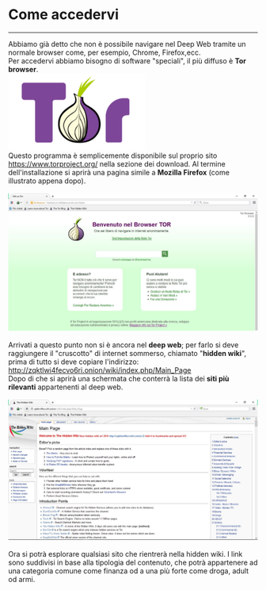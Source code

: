 # Come accedervi
---

Abbiamo già detto che non è possibile navigare nel Deep Web tramite un normale browser come, per esempio, Chrome, Firefox,ecc.<br/>
Per accedervi abbiamo bisogno di software "speciali", il più diffuso è **Tor browser**.<br/>
![](logo_tor.png)<br/>
Questo programma è semplicemente disponibile sul proprio sito https://www.torproject.org/ nella sezione dei download. Al termine dell'installazione si aprirà una pagina simile a **Mozilla Firefox** (come illustrato appena dopo).<br/><br/>
![](screen_tor.JPG)<br/><br/>
Arrivati a questo punto non si è ancora nel **deep web**; per farlo si deve raggiungere il "cruscotto" di internet sommerso, chiamato "**hidden wiki**", prima di tutto si deve copiare l'indirizzo: http://zqktlwi4fecvo6ri.onion/wiki/index.php/Main_Page <br/>
Dopo di che si aprirà una schermata che conterrà la lista dei **siti più rilevanti** appartenenti al deep web.<br/><br/>
![](hidden_wiki.JPG)
<br/> <br/>
Ora si potrà esplorare qualsiasi sito che rientrerà nella hidden wiki. I link sono suddivisi in base alla tipologia del contenuto, che potrà appartenere ad una categoria comune come finanza od a una più forte come droga, adult od armi.